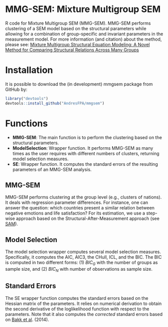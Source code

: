 # MMG-SEM: Mixture Multigroup SEM
R code for Mixture Multigroup SEM (MMG-SEM). MMG-SEM performs clustering of a SEM model based on the structural parameters while allowing for a combination of group-specific and invariant parameters in the measurement model. For more information (and citation) about the method, please see: [Mixture Multigroup Structural Equation Modeling: A Novel Method for Comparing Structural Relations Across Many Groups](https://doi.org/10.31234/osf.io/mvd96)

# Installation
It is possible to download the (in development) mmgsem package from GitHub by:
```R
library("devtools")
devtools::install_github("AndresFPA/mmgsem")
```

# Functions
+ **MMG-SEM**: The main function is to perform the clustering based on the structural parameters.
+ **ModelSelection**: Wrapper function. It performs MMG-SEM as many times as the user requires with different numbers of clusters, returning model selection measures.
+ **SE**: Wrapper function. It computes the standard errors of the resulting parameters of an MMG-SEM analysis.

## MMG-SEM
MMG-SEM performs clustering at the group level (e.g., clusters of nations). It deals with regression parameter differences. For instance, one can answer the question: which countries present a similar relation between negative emotions and life satisfaction? For its estimation, we use a step-wise approach based on the Structural-After-Measurement approach (see [SAM](https://psycnet.apa.org/doi/10.1037/met0000503)).

## Model Selection
The model selection wrapper computes several model selection measures. Specifically, it computes the AIC, AIC3, the CHull, ICL, and the BIC. The BIC is computed in two different forms: (1) *BIC<sub>G</sub>* with the number of groups as sample size, and (2) *BIC<sub>N</sub>* with number of observations as sample size. 

## Standard Errors
The SE wrapper function computes the standard errors based on the Hessian matrix of the parameters. It relies on numerical derivation to obtain the second derivative of the loglikelihood function with respect to the parameters. Note that it also computes the *corrected* standard errors based on [Bakk et al](https://doi.org/10.1093/pan/mpu003). (2014).

